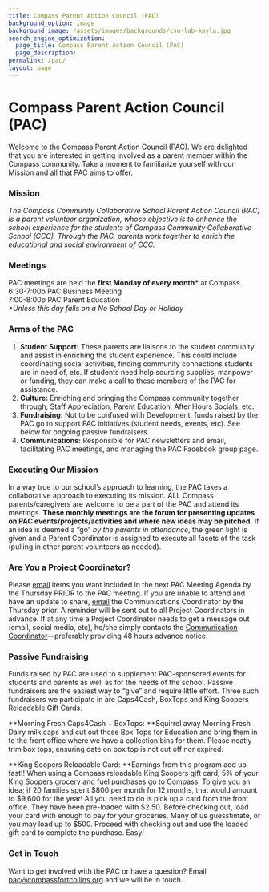 ```yaml
---
title: Compass Parent Action Council (PAC)
background_option: image
background_image: /assets/images/backgrounds/csu-lab-kayla.jpg
search_engine_optimization:
  page_title: Compass Parent Action Council (PAC)
  page_description:
permalink: /pac/
layout: page
---
```


# Compass Parent Action Council (PAC)

Welcome to the Compass Parent Action Council (PAC). We are delighted that you are interested in getting involved as a parent member within the Compass community. Take a moment to familiarize yourself with our Mission and all that PAC aims to offer.

### Mission

*The Compass Community Collaborative School Parent Action Council (PAC) is a parent volunteer organization, whose objective is to enhance the school experience for the students of Compass Community Collaborative School (CCC). Through the PAC, parents work together to enrich the educational and social environment of CCC.*

### **Meetings**

PAC meetings are held the **first Monday of every month\*** at Compass.<br>6:30-7:00p PAC Business Meeting<br>7:00-8:00p PAC Parent Education<br>*\*Unless this day falls on a No School Day or Holiday*

### Arms of the PAC

1. **Student Support:** These parents are liaisons to the student community and assist in enriching the student experience. This could include coordinating social activities, finding community connections students are in need of, etc. If students need help sourcing supplies, manpower or funding, they can make a call to these members of the PAC for assistance.
2. **Culture:** Enriching and bringing the Compass community together through; Staff Appreciation, Parent Education, After Hours Socials, etc.
3. **Fundraising:** Not to be confused with Development, funds raised by the PAC go to support PAC initiatives (student needs, events, etc). See below for ongoing passive fundraisers.&nbsp;
4. **Communications:** Responsible for PAC newsletters and email, facilitating PAC meetings, and managing the PAC Facebook group page.

### **Executing Our Mission**

In a way true to our school’s approach to learning, the PAC takes a collaborative approach to executing its mission. ALL Compass parents/caregivers are welcome to be a part of the PAC and attend its meetings. **These monthly meetings are the forum for presenting updates on PAC events/projects/activities and where new ideas may be pitched.** If an idea is deemed a “go” *by the parents in attendance*, the green light is given and a Parent Coordinator is assigned to execute all facets of the task (pulling in other parent volunteers as needed).

### **Are You a Project Coordinator?**

Please [email](mailto:pac@compassfortcollins.org?subject=Agenda%20Item)&nbsp;items you want included in the next PAC Meeting Agenda by the Thursday PRIOR to the PAC meeting. If you are unable to attend and have an update to share, [email](mailto:pac@compassfortcollins.org?subject=Agenda%20Item) the Communications Coordinator by the Thursday prior. A reminder will be sent out to all Project Coordinators in advance. If at any time a Project Coordinator needs to get a message out (email, social media, etc), he/she simply contacts the&nbsp;[Communication Coordinator](mailto:pac@compassfortcollins.org)—preferably providing 48 hours advance notice.

### Passive Fundraising

Funds raised by PAC are used to supplement PAC-sponsored events for students and parents as well as for the needs of the school. Passive fundraisers are the easiest way to “give” and require little effort. Three such fundraisers we participate in are Caps4Cash, BoxTops and King Soopers Reloadable Gift Cards.

**Morning Fresh Caps4Cash + BoxTops:&nbsp;**Squirrel away Morning Fresh Dairy milk caps and cut out those Box Tops for Education and bring them in to the front office where we have a collection bins for them. Please neatly trim box tops, ensuring date on box top is not cut off nor expired.

**King Soopers Reloadable Card:&nbsp;**Earnings from this program add up fast!! When using a Compass reloadable King Soopers gift card, 5% of your King Soopers grocery and fuel purchases go to Compass. To give you an idea; if 20 families spent $800 per month for 12 months, that would amount to $9,600 for the year! All you need to do is pick up a card from the front office. They have been pre-loaded with $2.50. Before checking out, load your card with enough to pay for your groceries. Many of us guesstimate, or you may load up to $500. Proceed with checking out and use the loaded gift card to complete the purchase. Easy!

### **Get in Touch**

Want to get involved with the PAC or have a question? Email [pac@compassfortcollins.org](mailto:pac@compassfortcollins.org) and we will be in touch.